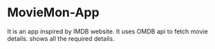 # MovieMon-App
It is  an app inspired by IMDB website. It uses OMDB api to fetch movie details. shows all the required details.
